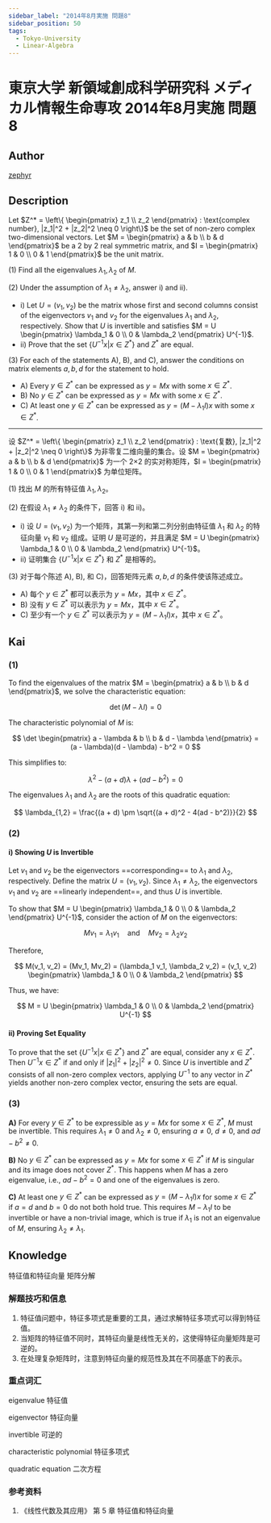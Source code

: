```yaml
---
sidebar_label: "2014年8月実施 問題8"
sidebar_position: 50
tags:
  - Tokyo-University
  - Linear-Algebra
---
```


# 東京大学 新領域創成科学研究科 メディカル情報生命専攻 2014年8月実施 問題8

## **Author**
[zephyr](https://inshi-notes.zephyr-zdz.space/)

## **Description**
Let $Z^* = \left\{ \begin{pmatrix} z_1 \\ z_2 \end{pmatrix} : \text{complex number}, |z_1|^2 + |z_2|^2 \neq 0 \right\}$ be the set of non-zero complex two-dimensional vectors. Let $M = \begin{pmatrix} a & b \\ b & d \end{pmatrix}$ be a 2 by 2 real symmetric matrix, and $I = \begin{pmatrix} 1 & 0 \\ 0 & 1 \end{pmatrix}$ be the unit matrix.

(1) Find all the eigenvalues $\lambda_1, \lambda_2$ of $M$.

(2) Under the assumption of $\lambda_1 \neq \lambda_2$, answer i) and ii).

- i) Let $U = (v_1, v_2)$ be the matrix whose first and second columns consist of the eigenvectors $v_1$ and $v_2$ for the eigenvalues $\lambda_1$ and $\lambda_2$, respectively. Show that $U$ is invertible and satisfies $M = U \begin{pmatrix} \lambda_1 & 0 \\ 0 & \lambda_2 \end{pmatrix} U^{-1}$.
- ii) Prove that the set $\{ U^{-1} x | x \in Z^* \}$ and $Z^*$ are equal.

(3) For each of the statements A), B), and C), answer the conditions on matrix elements $a, b, d$ for the statement to hold.

- A) Every $y \in Z^*$ can be expressed as $y = Mx$ with some $x \in Z^*$.
- B) No $y \in Z^*$ can be expressed as $y = Mx$ with some $x \in Z^*$.
- C) At least one $y \in Z^*$ can be expressed as $y = (M - \lambda_1 I)x$ with some $x \in Z^*$.

---

设 $Z^* = \left\{ \begin{pmatrix} z_1 \\ z_2 \end{pmatrix} : \text{复数}, |z_1|^2 + |z_2|^2 \neq 0 \right\}$ 为非零复二维向量的集合。设 $M = \begin{pmatrix} a & b \\ b & d \end{pmatrix}$ 为一个 2×2 的实对称矩阵，$I = \begin{pmatrix} 1 & 0 \\ 0 & 1 \end{pmatrix}$ 为单位矩阵。

(1) 找出 $M$ 的所有特征值 $\lambda_1, \lambda_2$。

(2) 在假设 $\lambda_1 \neq \lambda_2$ 的条件下，回答 i) 和 ii)。

- i) 设 $U = (v_1, v_2)$ 为一个矩阵，其第一列和第二列分别由特征值 $\lambda_1$ 和 $\lambda_2$ 的特征向量 $v_1$ 和 $v_2$ 组成。证明 $U$ 是可逆的，并且满足 $M = U \begin{pmatrix} \lambda_1 & 0 \\ 0 & \lambda_2 \end{pmatrix} U^{-1}$。
- ii) 证明集合 $\{ U^{-1} x | x \in Z^* \}$ 和 $Z^*$ 是相等的。

(3) 对于每个陈述 A), B), 和 C)，回答矩阵元素 $a, b, d$ 的条件使该陈述成立。

- A) 每个 $y \in Z^*$ 都可以表示为 $y = Mx$，其中 $x \in Z^*$。
- B) 没有 $y \in Z^*$ 可以表示为 $y = Mx$，其中 $x \in Z^*$。
- C) 至少有一个 $y \in Z^*$ 可以表示为 $y = (M - \lambda_1 I)x$，其中 $x \in Z^*$。

## **Kai**
### (1)

To find the eigenvalues of the matrix $M = \begin{pmatrix} a & b \\ b & d \end{pmatrix}$, we solve the characteristic equation:

$$
\det(M - \lambda I) = 0
$$

The characteristic polynomial of $M$ is:

$$
\det \begin{pmatrix} a - \lambda & b \\ b & d - \lambda \end{pmatrix} = (a - \lambda)(d - \lambda) - b^2 = 0
$$

This simplifies to:

$$
\lambda^2 - (a + d)\lambda + (ad - b^2) = 0
$$

The eigenvalues $\lambda_1$ and $\lambda_2$ are the roots of this quadratic equation:

$$
\lambda_{1,2} = \frac{(a + d) \pm \sqrt{(a + d)^2 - 4(ad - b^2)}}{2}
$$

### (2)
#### i) Showing $U$ is Invertible

Let $v_1$ and $v_2$ be the eigenvectors ==corresponding== to $\lambda_1$ and $\lambda_2$, respectively. Define the matrix $U = (v_1, v_2)$. Since $\lambda_1 \neq \lambda_2$, the eigenvectors $v_1$ and $v_2$ are ==linearly independent==, and thus $U$ is invertible.

To show that $M = U \begin{pmatrix} \lambda_1 & 0 \\ 0 & \lambda_2 \end{pmatrix} U^{-1}$, consider the action of $M$ on the eigenvectors:

$$
Mv_1 = \lambda_1 v_1 \quad \text{and} \quad Mv_2 = \lambda_2 v_2
$$

Therefore,

$$
M(v_1, v_2) = (Mv_1, Mv_2) = (\lambda_1 v_1, \lambda_2 v_2) = (v_1, v_2) \begin{pmatrix} \lambda_1 & 0 \\ 0 & \lambda_2 \end{pmatrix}
$$

Thus, we have:

$$
M = U \begin{pmatrix} \lambda_1 & 0 \\ 0 & \lambda_2 \end{pmatrix} U^{-1}
$$

#### ii) Proving Set Equality

To prove that the set $\left\{ U^{-1} x | x \in Z^* \right\}$ and $Z^*$ are equal, consider any $x \in Z^*$. Then $U^{-1}x \in Z^*$ if and only if $|z_1|^2 + |z_2|^2 \neq 0$. Since $U$ is invertible and $Z^*$ consists of all non-zero complex vectors, applying $U^{-1}$ to any vector in $Z^*$ yields another non-zero complex vector, ensuring the sets are equal.

### (3)

**A)** For every $y \in Z^*$ to be expressible as $y = Mx$ for some $x \in Z^*$, $M$ must be invertible. This requires $\lambda_1 \neq 0$ and $\lambda_2 \neq 0$, ensuring $a \neq 0$, $d \neq 0$, and $ad - b^2 \neq 0$.

**B)** No $y \in Z^*$ can be expressed as $y = Mx$ for some $x \in Z^*$ if $M$ is singular and its image does not cover $Z^*$. This happens when $M$ has a zero eigenvalue, i.e., $ad - b^2 = 0$ and one of the eigenvalues is zero.

**C)** At least one $y \in Z^*$ can be expressed as $y = (M - \lambda_1 I)x$ for some $x \in Z^*$ if $a=d$ and $b=0$ do not both hold true. This requires $M - \lambda_1 I$ to be invertible or have a non-trivial image, which is true if $\lambda_1$ is not an eigenvalue of $M$, ensuring $\lambda_2 \neq \lambda_1$.

## **Knowledge**

特征值和特征向量  矩阵分解

### 解题技巧和信息

1. 特征值问题中，特征多项式是重要的工具，通过求解特征多项式可以得到特征值。
2. 当矩阵的特征值不同时，其特征向量是线性无关的，这使得特征向量矩阵是可逆的。
3. 在处理复杂矩阵时，注意到特征向量的规范性及其在不同基底下的表示。

### 重点词汇

eigenvalue 特征值

eigenvector 特征向量

invertible 可逆的

characteristic polynomial 特征多项式

quadratic equation 二次方程

### 参考资料

1. 《线性代数及其应用》 第 5 章 特征值和特征向量
